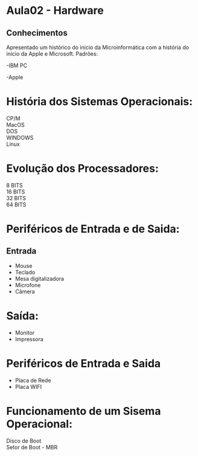# Aula02 - Hardware

## Conhecimentos

Apresentado um histórico do inicio da Microinformática com a história do inicio da Apple e Microsoft.
Padrões:

-IBM PC<br>

-Apple<br>

# História dos Sistemas Operacionais:

CP/M <br>
MacOS<br>
DOS<br>
WINDOWS<br>
Linux<br>



# Evolução dos Processadores:
8 BITS<br>
16 BITS <br>
32 BITS <br>
64 BITS <br>



# Periféricos de Entrada e de Saida:

## Entrada
- Mouse<br>
- Teclado<br>
- Mesa digitalizadora<br>
- Microfone<br>
- Câmera<br>

# Saída:
- Monitor<br>
- Impressora<br>

# Periféricos de Entrada e Saida

- Placa de Rede<br>
- Placa WIFI<br>


# Funcionamento de um Sisema Operacional:

Disco de Boot<br>
Setor de Boot - MBR<br>
